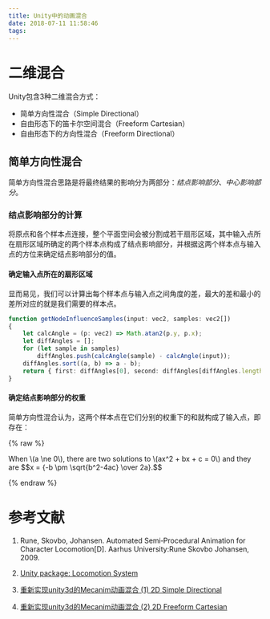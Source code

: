 ```yaml
---
title: Unity中的动画混合
date: 2018-07-11 11:58:46
tags:
---
```


# 二维混合

Unity包含3种二维混合方式：

* 简单方向性混合（Simple Directional）
* 自由形态下的笛卡尔空间混合（Freeform Cartesian）
* 自由形态下的方向性混合（Freeform Directional）

## 简单方向性混合

简单方向性混合思路是将最终结果的影响分为两部分：*结点影响部分*、*中心影响部分*。

### 结点影响部分的计算

将原点和各个样本点连接，整个平面空间会被分割成若干扇形区域，其中输入点所在扇形区域所确定的两个样本点构成了结点影响部分，并根据这两个样本点与输入点的方位来确定结点影响部分的值。

#### 确定输入点所在的扇形区域

显而易见，我们可以计算出每个样本点与输入点之间角度的差，最大的差和最小的差所对应的就是我们需要的样本点。

```ts
function getNodeInfluenceSamples(input: vec2, samples: vec2[])
{
    let calcAngle = (p: vec2) => Math.atan2(p.y, p.x);
    let diffAngles = [];
    for (let sample in samples)
        diffAngles.push(calcAngle(sample) - calcAngle(input));
    diffAngles.sort((a, b) => a - b);
    return { first: diffAngles[0], second: diffAngles[diffAngles.length - 1] };
}
```

#### 确定结点影响部分的权重

简单方向性混合认为，这两个样本点在它们分别的权重下的和就构成了输入点，即存在：

{% raw %}
<script src="https://cdn.bootcss.com/mathjax/2.7.4/latest.js"></script>
<p>
    When \(a \ne 0\), there are two solutions to \(ax^2 + bx + c = 0\) and they are
  $$x = {-b \pm \sqrt{b^2-4ac} \over 2a}.$$
</p>
{% endraw %}

# 参考文献

1. Rune, Skovbo, Johansen. Automated Semi‐Procedural Animation for Character Locomotion[D]. Aarhus University:Rune Skovbo Johansen, 2009.

1. [Unity package: Locomotion System](https://assetstore.unity.com/packages/tools/animation/locomotion-system-7135)

1. [重新实现unity3d的Mecanim动画混合 (1) 2D Simple Directional](https://segmentfault.com/a/1190000006792108)

1. [重新实现unity3d的Mecanim动画混合 (2) 2D Freeform Cartesian](https://segmentfault.com/a/1190000006859384)

<!-- {% raw %}
<canvas id="pdfcanvas" width="480" height="640">
	</canvas>

	<button id="prev">Previous</button>
	<button id="next">Next</button>
	&nbsp; &nbsp;
	<span>Page:
		<span id="page_num"></span> /
		<span id="page_count"></span>
	</span>

	<script src="http://mozilla.github.io/pdf.js/build/pdf.js"></script>
	<script src="/scripts/pdfviewer.js"> </script>
	<script>
		new PDFViewer("/resources/foundation.pdf");
	</script>
{% endraw %} -->

<!-- {% pdfviewer %} -->